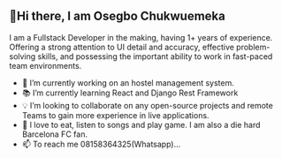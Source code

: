 ## 👋Hi there, I am Osegbo Chukwuemeka
I am a Fullstack Developer in the making, having 1+ years of experience. Offering a strong attention to UI detail and accuracy, effective problem-solving skills, and possessing the important ability to work in fast-paced team environments.

- 🚀 I’m currently working on an hostel management system.
- 📚 I’m currently learning React and Django Rest Framework
- 💡 I’m looking to collaborate on any open-source projects and remote Teams to gain more experience in live applications.
- 💞️ I love to eat, listen to songs and play game. I am also a die hard Barcelona FC fan. 
- 📫 To reach me 08158364325(Whatsapp)...
